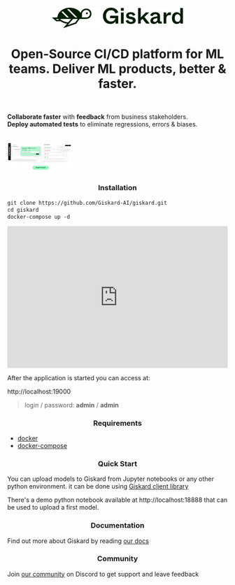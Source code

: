 <p align="center">
  <img width="300" alt="giskardlogo" src="frontend/src/assets/Logo_full_darkgreen.png">
</p>
<h1 align="center" weight='300'>Open-Source CI/CD platform for ML teams. Deliver ML products, better & faster. </h1>
<br />

**Collaborate faster** with **feedback** from business stakeholders.<br/>
**Deploy automated tests** to eliminate regressions, errors & biases.

<br />

<a align='center' href="https://app.arcade.software/share/zPfpXFt8lRm5XDkaWM85">
         <img alt="Interactive demo" src="readme/demo.png"
         width=150" height="70">
      </a>
<br/>
<h3 align="center">Installation</h3>

```shell
git clone https://github.com/Giskard-AI/giskard.git
cd giskard
docker-compose up -d
```
<div style="position: relative; padding-bottom: calc(56.25% + 41px); height: 0;"><iframe src="https://demo.arcade.software/zPfpXFt8lRm5XDkaWM85?embed" frameborder="0" webkitallowfullscreen mozallowfullscreen allowfullscreen style="position: absolute; top: 0; left: 0; width: 100%; height: 100%;"></iframe></div>

After the application is started you can access at:

http://localhost:19000

> login / password: **admin** / **admin**

<h3 align="center">Requirements</h3>

- [docker](https://docs.docker.com/get-docker/) 
- [docker-compose](https://docs.docker.com/compose/install/) 

<h3 align="center">Quick Start</h3>

You can upload models to Giskard from Jupyter notebooks or any other python environment. 
it can be done using [Giskard client library](https://docs.giskard.ai/start/guides/upload-your-model#1.-load-ai-inspector)

There's a demo python notebook available at http://localhost:18888 that can be used to upload a first model. 

<h3 align="center">Documentation</h3>

Find out more about Giskard by reading [our docs](https://docs.giskard.ai/)

<h3 align="center">Community</h3>

Join [our community](https://discord.com/invite/ABvfpbu69R) on Discord to get support and leave feedback
